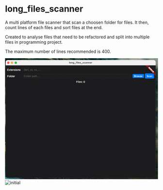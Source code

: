 # long_files_scanner

A multi platform file scanner that scan a choosen folder for files. It then, count lines of each files and sort files at the end.

Created to analyse files that need to be refactored and split into multiple files in programming project.

The maximum number of lines recommended is 400.

![blank](/resources/initial.png)
![initial](https://1drv.ms/u/s!Ao2Ip2p_Lk0xi4wptTMGIxLfo7Js-w)